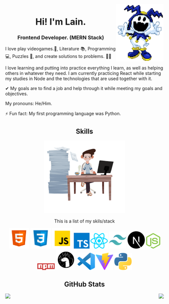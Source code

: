 <img src="https://raw.githubusercontent.com/LaindomJS/LaindomJS/master/assets/jack frost.png" width="30%" align="right">


<h1 align="center">Hi! I'm Lain.</h1> 
<h3 align="center">Frontend Developer. (MERN Stack)</h2>

I love play videogames.👾,
Literature 📚,
Programming 💻,
Puzzles 🤔,
and create solutions to problems. 🐱‍🏍

I love learning and putting into practice everything I learn, as well as helping others in whatever they need.
I am currently practicing React while starting my studies in Node and the technologies that are used together with it.

✔ My goals are to find a job and help through it while meeting my goals and objectives.

My pronouns: He/Him.

⚡ Fun fact: My first programming language was Python.


<h2 align="center">Skills</h2>

<div align="center">

  <img src="https://raw.githubusercontent.com/LaindomJS/LaindomJS/master/ikigai-office-worker-with-large-amount-of-work.png" width="260px" height="230px" />
  <p align="center" font-weight="bold">This is a list of my skils/stack</p>

  <img src="https://raw.githubusercontent.com/LaindomJS/LaindomJS/master/assets/html5.svg" width="65px" />
  <img src="https://raw.githubusercontent.com/LaindomJS/LaindomJS/master/assets/CSS3.png" width="65px" />
  <img src="https://raw.githubusercontent.com/LaindomJS/LaindomJS/master/assets/javascript.png" width="65px" />
  <img src="https://raw.githubusercontent.com/LaindomJS/LaindomJS/master/typescript.svg" width="50px" />
  <img src="https://raw.githubusercontent.com/LaindomJS/LaindomJS/master/assets/react-js.svg" width="55px" />
  <img src="https://raw.githubusercontent.com/LaindomJS/LaindomJS/master/tailwindcss-icon.svg" width="55px" />
  <img src="https://raw.githubusercontent.com/LaindomJS/LaindomJS/master/next-js-logo-8FCFF51DD2-seeklogo.com.png" width="55px" />
  <img src="https://raw.githubusercontent.com/LaindomJS/LaindomJS/master/nodejs-icon.svg" width="45px" />
  <img src="https://raw.githubusercontent.com/LaindomJS/LaindomJS/master/npm.svg" width="55px" />
  <img src="https://raw.githubusercontent.com/LaindomJS/LaindomJS/master/Deno.svg" width="65px" />
  <img src="https://raw.githubusercontent.com/LaindomJS/LaindomJS/master/visualstudiocode.svg" width="55px" />
  <img src="https://raw.githubusercontent.com/LaindomJS/LaindomJS/master/vite-seeklogo.com.svg" width="55px" />
  <img src="https://raw.githubusercontent.com/LaindomJS/LaindomJS/master/python-5.svg" width="55px" />
</div>


<h2 align="center">GitHub Stats</h2>
<p><img align="left" src="https://github-readme-streak-stats.herokuapp.com?user=laindomJS&theme=gruvbox&date_format=j%20M%5B%20Y%5D&locale=es" /></p>
<p><img align="right" src="https://github-readme-stats.vercel.app/api/top-langs/?username=laindomJS&show_icons=true&theme=gruvbox" /></p>

